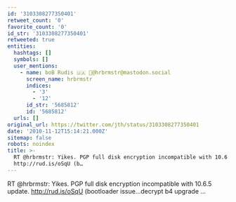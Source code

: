 ```yaml
---
id: '3103308277350401'
retweet_count: '0'
favorite_count: '0'
id_str: '3103308277350401'
retweeted: true
entities:
  hashtags: []
  symbols: []
  user_mentions:
    - name: boB Rudis 🇺🇦 🐘@hrbrmstr@mastodon.social
      screen_name: hrbrmstr
      indices:
        - '3'
        - '12'
      id_str: '5685812'
      id: '5685812'
  urls: []
original_url: https://twitter.com/jth/status/3103308277350401
date: '2010-11-12T15:14:21.000Z'
sitemap: false
robots: noindex
title: >-
  RT @hrbrmstr: Yikes. PGP full disk encryption incompatible with 10.6.5 update.
  http://rud.is/oSqU (b…
---
```


RT @hrbrmstr: Yikes. PGP full disk encryption incompatible with 10.6.5 update. http://rud.is/oSqU (bootloader issue...decrypt b4 upgrade ...